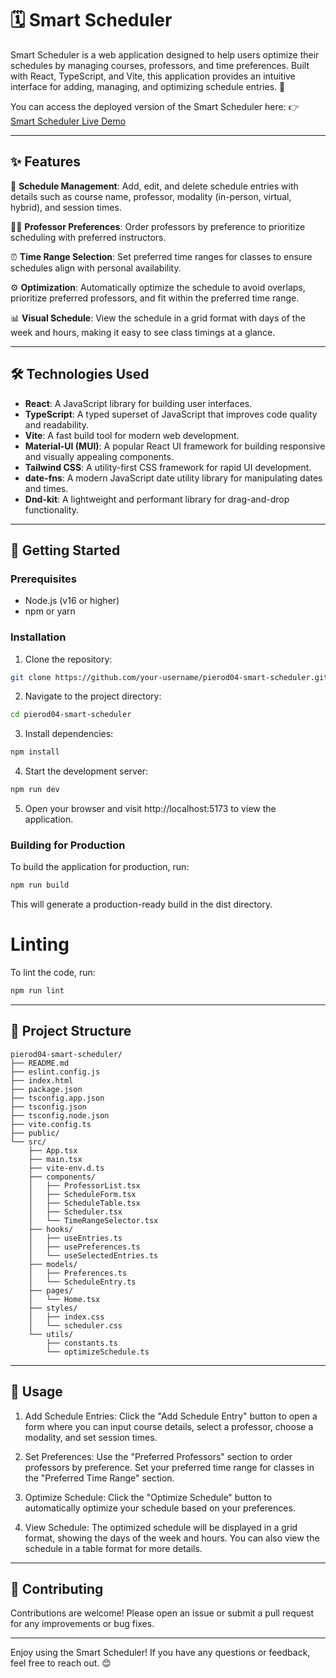 # 🗓️ Smart Scheduler
Smart Scheduler is a web application designed to help users optimize their schedules by managing courses, professors, and time preferences. Built with React, TypeScript, and Vite, this application provides an intuitive interface for adding, managing, and optimizing schedule entries. 🚀

You can access the deployed version of the Smart Scheduler here:
👉 [Smart Scheduler Live Demo](https://smart-scheduler.netlify.app)

---

## ✨ Features
📅 **Schedule Management**: Add, edit, and delete schedule entries with details such as course name, professor, modality (in-person, virtual, hybrid), and session times.

👨‍🏫 **Professor Preferences**: Order professors by preference to prioritize scheduling with preferred instructors.

⏰ **Time Range Selection**: Set preferred time ranges for classes to ensure schedules align with personal availability.

⚙️ **Optimization**: Automatically optimize the schedule to avoid overlaps, prioritize preferred professors, and fit within the preferred time range.

📊 **Visual Schedule**: View the schedule in a grid format with days of the week and hours, making it easy to see class timings at a glance.

---

## 🛠️ Technologies Used
- **React**: A JavaScript library for building user interfaces.
- **TypeScript**: A typed superset of JavaScript that improves code quality and readability.
- **Vite**: A fast build tool for modern web development.
- **Material-UI (MUI)**: A popular React UI framework for building responsive and visually appealing components.
- **Tailwind CSS**: A utility-first CSS framework for rapid UI development.
- **date-fns**: A modern JavaScript date utility library for manipulating dates and times.
- **Dnd-kit**: A lightweight and performant library for drag-and-drop functionality.

---

## 🚀 Getting Started
### Prerequisites
- Node.js (v16 or higher)
- npm or yarn

### Installation
1. Clone the repository:
```bash
git clone https://github.com/your-username/pierod04-smart-scheduler.git
```
2. Navigate to the project directory:
```bash
cd pierod04-smart-scheduler
```
3. Install dependencies:
```bash
npm install
```

4. Start the development server:
```bash
npm run dev
```
5. Open your browser and visit http://localhost:5173 to view the application.

### Building for Production
To build the application for production, run:
```bash
npm run build
``` 

This will generate a production-ready build in the dist directory.

# Linting
To lint the code, run:

```bash
npm run lint
```

---

## 📂 Project Structure
```
pierod04-smart-scheduler/
├── README.md
├── eslint.config.js
├── index.html
├── package.json
├── tsconfig.app.json
├── tsconfig.json
├── tsconfig.node.json
├── vite.config.ts
├── public/
└── src/
    ├── App.tsx
    ├── main.tsx
    ├── vite-env.d.ts
    ├── components/
    │   ├── ProfessorList.tsx
    │   ├── ScheduleForm.tsx
    │   ├── ScheduleTable.tsx
    │   ├── Scheduler.tsx
    │   └── TimeRangeSelector.tsx
    ├── hooks/
    │   ├── useEntries.ts
    │   ├── usePreferences.ts
    │   └── useSelectedEntries.ts
    ├── models/
    │   ├── Preferences.ts
    │   └── ScheduleEntry.ts
    ├── pages/
    │   └── Home.tsx
    ├── styles/
    │   ├── index.css
    │   └── scheduler.css
    └── utils/
        ├── constants.ts
        └── optimizeSchedule.ts
```

---

## 🎯 Usage
1. Add Schedule Entries: Click the "Add Schedule Entry" button to open a form where you can input course details, select a professor, choose a modality, and set session times.

2. Set Preferences: Use the "Preferred Professors" section to order professors by preference. Set your preferred time range for classes in the "Preferred Time Range" section.

3. Optimize Schedule: Click the "Optimize Schedule" button to automatically optimize your schedule based on your preferences.

4. View Schedule: The optimized schedule will be displayed in a grid format, showing the days of the week and hours. You can also view the schedule in a table format for more details.

---

## 🤝 Contributing
Contributions are welcome! Please open an issue or submit a pull request for any improvements or bug fixes.

---

Enjoy using the Smart Scheduler! If you have any questions or feedback, feel free to reach out. 😊
